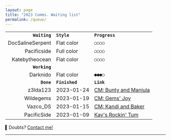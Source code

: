 ```yaml
---
layout: page
title: "2023 Comms. Waiting list"
permalink: /queue/
---
```


|  |  |  |
| ---:| --- |:--- |
| **`Waiting`** | **`Style`** | **`Progress`** |
| DocSalineSerpent | Flat color | `○○○○` |
| Pacificside | Full color | `○○○○` |
| Katebytheocean | Flat color | `○○○○` |
| **`Working`** |  |  |
| Darknido | Flat color | `●●●○` |
| **`Done`** | **`Finished`** | **`Link`** |
| z3lda123 | 2023-01-24 | [CM: Bunty and Manjula](https://www.deviantart.com/tei-juan/art/CM-Bunty-and-Manjula-948206754) |
| Wildegems | 2023-01-19 | [CM: Gems' Joy](https://www.furaffinity.net/view/50681644/) |
| Vazco_DS | 2023-01-15 | [CM: Kandi and Baker](https://www.furaffinity.net/view/50628977) |
| PacificSide | 2023-01-09 | [Kay's Rockin' Tum](https://www.furaffinity.net/view/50758615) |


▍Doubts? [Contact me!](/contact.md)

* * *

<!-- ●●●○

■□ ▢▣○●○●◉▉▓▒░

○○○○ 0%
●○○○ 25%
●●○○ 50%
●●●○ 75%
●●● 100%

Written in **M↓**

-->